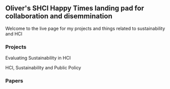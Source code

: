 ## Oliver's SHCI Happy Times landing pad for collaboration and disemmination

Welcome to the live page for my projects and things related to sustainability and HCI

### Projects

Evaluating Sustainability in HCI

HCI, Sustainability and Public Policy



### Papers
